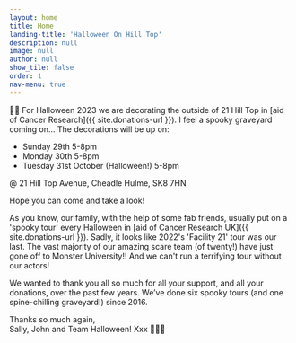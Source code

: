 ```yaml
---
layout: home
title: Home
landing-title: 'Halloween On Hill Top'
description: null
image: null
author: null
show_tile: false
order: 1
nav-menu: true
---
```



🍁🍂 For Halloween 2023 we are decorating the outside of 21 Hill Top in [aid of Cancer Research]({{ site.donations-url }}). I feel a spooky graveyard coming on... The decorations will be up on:
- Sunday 29th 5-8pm
- Monday 30th 5-8pm
- Tuesday 31st October (Halloween!) 5-8pm

@ 21 Hill Top Avenue, Cheadle Hulme, SK8 7HN

Hope you can come and take a look!

As you know, our family, with the help of some fab friends, usually put on a 'spooky tour' every Halloween in [aid of Cancer Research UK]({{ site.donations-url }}). Sadly, it looks like 2022's 'Facility 21' tour was our last. The vast majority of our amazing scare team (of twenty!) have just gone off to Monster University!! And we can't run a terrifying tour without our actors!

We wanted to thank you all so much for all your support, and all your donations, over the past few years. We’ve done six spooky tours (and one spine-chilling graveyard!) since 2016.

Thanks so much again,<br>
Sally, John and Team Halloween! Xxx 🍂🍁🍂
